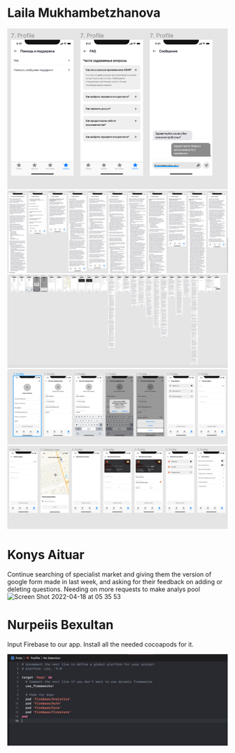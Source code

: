 # Laila Mukhambetzhanova

![alt text](../images/design/screen11.png)
![alt text](../images/design/screen12.png)
![alt text](../images/design/screen13.png)
![alt text](../images/design/screen14.png)
![alt text](../images/design/screen15.png)

# Konys Aituar
Continue searching of specialist market and giving them the version of google form made in last week, and asking for their feedback on adding or deleting questions. Needing on more requests to make analys pool
<img width="1438" alt="Screen Shot 2022-04-18 at 05 35 53" src="https://user-images.githubusercontent.com/99612071/163736344-2b35e561-4b78-459b-b65e-493cf6a379ce.png">

# Nurpeiis Bexultan

Input Firebase to our app. Install all the needed cocoapods for it.

![alt text](../images/ios/week11_bex.jpeg)
